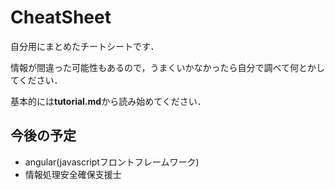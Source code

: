 # CheatSheet

自分用にまとめたチートシートです．

情報が間違った可能性もあるので，うまくいかなかったら自分で調べて何とかしてください．

基本的には**tutorial.md**から読み始めてください．


## 今後の予定

- angular(javascriptフロントフレームワーク)
- 情報処理安全確保支援士
